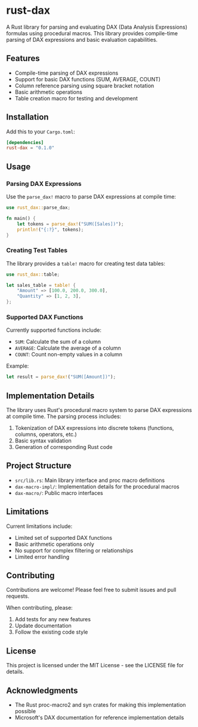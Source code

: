 # rust-dax

A Rust library for parsing and evaluating DAX (Data Analysis Expressions) formulas using procedural macros. This library provides compile-time parsing of DAX expressions and basic evaluation capabilities.

## Features

- Compile-time parsing of DAX expressions
- Support for basic DAX functions (SUM, AVERAGE, COUNT)
- Column reference parsing using square bracket notation
- Basic arithmetic operations
- Table creation macro for testing and development

## Installation

Add this to your `Cargo.toml`:

```toml
[dependencies]
rust-dax = "0.1.0"
```

## Usage

### Parsing DAX Expressions

Use the `parse_dax!` macro to parse DAX expressions at compile time:

```rust
use rust_dax::parse_dax;

fn main() {
    let tokens = parse_dax!("SUM([Sales])");
    println!("{:?}", tokens);
}
```

### Creating Test Tables

The library provides a `table!` macro for creating test data tables:

```rust
use rust_dax::table;

let sales_table = table! {
    "Amount" => [100.0, 200.0, 300.0],
    "Quantity" => [1, 2, 3],
};
```

### Supported DAX Functions

Currently supported functions include:
- `SUM`: Calculate the sum of a column
- `AVERAGE`: Calculate the average of a column
- `COUNT`: Count non-empty values in a column

Example:
```rust
let result = parse_dax!("SUM([Amount])");
```

## Implementation Details

The library uses Rust's procedural macro system to parse DAX expressions at compile time. The parsing process includes:

1. Tokenization of DAX expressions into discrete tokens (functions, columns, operators, etc.)
2. Basic syntax validation
3. Generation of corresponding Rust code

## Project Structure

- `src/lib.rs`: Main library interface and proc macro definitions
- `dax-macro-impl/`: Implementation details for the procedural macros
- `dax-macro/`: Public macro interfaces

## Limitations

Current limitations include:
- Limited set of supported DAX functions
- Basic arithmetic operations only
- No support for complex filtering or relationships
- Limited error handling

## Contributing

Contributions are welcome! Please feel free to submit issues and pull requests.

When contributing, please:
1. Add tests for any new features
2. Update documentation
3. Follow the existing code style

## License

This project is licensed under the MIT License - see the LICENSE file for details.

## Acknowledgments

- The Rust proc-macro2 and syn crates for making this implementation possible
- Microsoft's DAX documentation for reference implementation details
